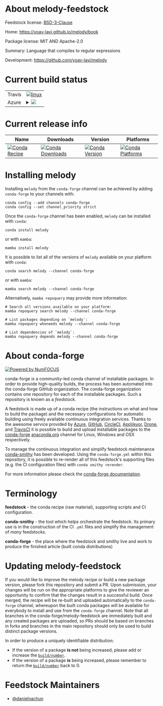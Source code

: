 About melody-feedstock
======================

Feedstock license: [BSD-3-Clause](https://github.com/conda-forge/melody-feedstock/blob/main/LICENSE.txt)

Home: https://yoav-lavi.github.io/melody/book

Package license: MIT AND Apache-2.0

Summary: Language that compiles to regular expressions

Development: https://github.com/yoav-lavi/melody

Current build status
====================


<table><tr>
    <td>Travis</td>
    <td>
      <a href="https://app.travis-ci.com/conda-forge/melody-feedstock">
        <img alt="linux" src="https://img.shields.io/travis/com/conda-forge/melody-feedstock/main.svg?label=Linux">
      </a>
    </td>
  </tr>
    
  <tr>
    <td>Azure</td>
    <td>
      <details>
        <summary>
          <a href="https://dev.azure.com/conda-forge/feedstock-builds/_build/latest?definitionId=23898&branchName=main">
            <img src="https://dev.azure.com/conda-forge/feedstock-builds/_apis/build/status/melody-feedstock?branchName=main">
          </a>
        </summary>
        <table>
          <thead><tr><th>Variant</th><th>Status</th></tr></thead>
          <tbody><tr>
              <td>linux_64</td>
              <td>
                <a href="https://dev.azure.com/conda-forge/feedstock-builds/_build/latest?definitionId=23898&branchName=main">
                  <img src="https://dev.azure.com/conda-forge/feedstock-builds/_apis/build/status/melody-feedstock?branchName=main&jobName=linux&configuration=linux%20linux_64_" alt="variant">
                </a>
              </td>
            </tr><tr>
              <td>linux_aarch64</td>
              <td>
                <a href="https://dev.azure.com/conda-forge/feedstock-builds/_build/latest?definitionId=23898&branchName=main">
                  <img src="https://dev.azure.com/conda-forge/feedstock-builds/_apis/build/status/melody-feedstock?branchName=main&jobName=linux&configuration=linux%20linux_aarch64_" alt="variant">
                </a>
              </td>
            </tr><tr>
              <td>linux_ppc64le</td>
              <td>
                <a href="https://dev.azure.com/conda-forge/feedstock-builds/_build/latest?definitionId=23898&branchName=main">
                  <img src="https://dev.azure.com/conda-forge/feedstock-builds/_apis/build/status/melody-feedstock?branchName=main&jobName=linux&configuration=linux%20linux_ppc64le_" alt="variant">
                </a>
              </td>
            </tr><tr>
              <td>osx_64</td>
              <td>
                <a href="https://dev.azure.com/conda-forge/feedstock-builds/_build/latest?definitionId=23898&branchName=main">
                  <img src="https://dev.azure.com/conda-forge/feedstock-builds/_apis/build/status/melody-feedstock?branchName=main&jobName=osx&configuration=osx%20osx_64_" alt="variant">
                </a>
              </td>
            </tr><tr>
              <td>osx_arm64</td>
              <td>
                <a href="https://dev.azure.com/conda-forge/feedstock-builds/_build/latest?definitionId=23898&branchName=main">
                  <img src="https://dev.azure.com/conda-forge/feedstock-builds/_apis/build/status/melody-feedstock?branchName=main&jobName=osx&configuration=osx%20osx_arm64_" alt="variant">
                </a>
              </td>
            </tr><tr>
              <td>win_64</td>
              <td>
                <a href="https://dev.azure.com/conda-forge/feedstock-builds/_build/latest?definitionId=23898&branchName=main">
                  <img src="https://dev.azure.com/conda-forge/feedstock-builds/_apis/build/status/melody-feedstock?branchName=main&jobName=win&configuration=win%20win_64_" alt="variant">
                </a>
              </td>
            </tr>
          </tbody>
        </table>
      </details>
    </td>
  </tr>
</table>

Current release info
====================

| Name | Downloads | Version | Platforms |
| --- | --- | --- | --- |
| [![Conda Recipe](https://img.shields.io/badge/recipe-melody-green.svg)](https://anaconda.org/conda-forge/melody) | [![Conda Downloads](https://img.shields.io/conda/dn/conda-forge/melody.svg)](https://anaconda.org/conda-forge/melody) | [![Conda Version](https://img.shields.io/conda/vn/conda-forge/melody.svg)](https://anaconda.org/conda-forge/melody) | [![Conda Platforms](https://img.shields.io/conda/pn/conda-forge/melody.svg)](https://anaconda.org/conda-forge/melody) |

Installing melody
=================

Installing `melody` from the `conda-forge` channel can be achieved by adding `conda-forge` to your channels with:

```
conda config --add channels conda-forge
conda config --set channel_priority strict
```

Once the `conda-forge` channel has been enabled, `melody` can be installed with `conda`:

```
conda install melody
```

or with `mamba`:

```
mamba install melody
```

It is possible to list all of the versions of `melody` available on your platform with `conda`:

```
conda search melody --channel conda-forge
```

or with `mamba`:

```
mamba search melody --channel conda-forge
```

Alternatively, `mamba repoquery` may provide more information:

```
# Search all versions available on your platform:
mamba repoquery search melody --channel conda-forge

# List packages depending on `melody`:
mamba repoquery whoneeds melody --channel conda-forge

# List dependencies of `melody`:
mamba repoquery depends melody --channel conda-forge
```


About conda-forge
=================

[![Powered by
NumFOCUS](https://img.shields.io/badge/powered%20by-NumFOCUS-orange.svg?style=flat&colorA=E1523D&colorB=007D8A)](https://numfocus.org)

conda-forge is a community-led conda channel of installable packages.
In order to provide high-quality builds, the process has been automated into the
conda-forge GitHub organization. The conda-forge organization contains one repository
for each of the installable packages. Such a repository is known as a *feedstock*.

A feedstock is made up of a conda recipe (the instructions on what and how to build
the package) and the necessary configurations for automatic building using freely
available continuous integration services. Thanks to the awesome service provided by
[Azure](https://azure.microsoft.com/en-us/services/devops/), [GitHub](https://github.com/),
[CircleCI](https://circleci.com/), [AppVeyor](https://www.appveyor.com/),
[Drone](https://cloud.drone.io/welcome), and [TravisCI](https://travis-ci.com/)
it is possible to build and upload installable packages to the
[conda-forge](https://anaconda.org/conda-forge) [anaconda.org](https://anaconda.org/)
channel for Linux, Windows and OSX respectively.

To manage the continuous integration and simplify feedstock maintenance
[conda-smithy](https://github.com/conda-forge/conda-smithy) has been developed.
Using the ``conda-forge.yml`` within this repository, it is possible to re-render all of
this feedstock's supporting files (e.g. the CI configuration files) with ``conda smithy rerender``.

For more information please check the [conda-forge documentation](https://conda-forge.org/docs/).

Terminology
===========

**feedstock** - the conda recipe (raw material), supporting scripts and CI configuration.

**conda-smithy** - the tool which helps orchestrate the feedstock.
                   Its primary use is in the construction of the CI ``.yml`` files
                   and simplify the management of *many* feedstocks.

**conda-forge** - the place where the feedstock and smithy live and work to
                  produce the finished article (built conda distributions)


Updating melody-feedstock
=========================

If you would like to improve the melody recipe or build a new
package version, please fork this repository and submit a PR. Upon submission,
your changes will be run on the appropriate platforms to give the reviewer an
opportunity to confirm that the changes result in a successful build. Once
merged, the recipe will be re-built and uploaded automatically to the
`conda-forge` channel, whereupon the built conda packages will be available for
everybody to install and use from the `conda-forge` channel.
Note that all branches in the conda-forge/melody-feedstock are
immediately built and any created packages are uploaded, so PRs should be based
on branches in forks and branches in the main repository should only be used to
build distinct package versions.

In order to produce a uniquely identifiable distribution:
 * If the version of a package **is not** being increased, please add or increase
   the [``build/number``](https://docs.conda.io/projects/conda-build/en/latest/resources/define-metadata.html#build-number-and-string).
 * If the version of a package **is** being increased, please remember to return
   the [``build/number``](https://docs.conda.io/projects/conda-build/en/latest/resources/define-metadata.html#build-number-and-string)
   back to 0.

Feedstock Maintainers
=====================

* [@danielnachun](https://github.com/danielnachun/)

